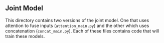## Joint Model 

This directory contains two versions of the joint model. One that uses attention to fuse inputs (`attention_main.py`) and the other
which uses concatenation (`concat_main.py`). Each of these files contains code that will train these models.
